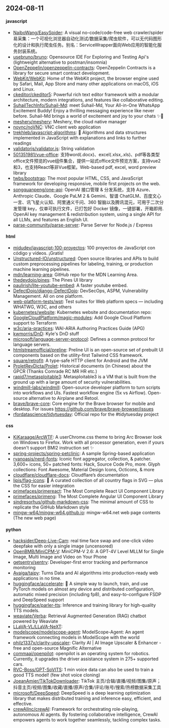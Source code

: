 ## 2024-08-11

#### javascript
* [NaiboWang/EasySpider](https://github.com/NaiboWang/EasySpider): A visual no-code/code-free web crawler/spider易采集：一个可视化浏览器自动化测试/数据采集/爬虫软件，可以无代码图形化的设计和执行爬虫任务。别名：ServiceWrapper面向Web应用的智能化服务封装系统。
* [usebruno/bruno](https://github.com/usebruno/bruno): Opensource IDE For Exploring and Testing Api's (lightweight alternative to postman/insomnia)
* [OpenZeppelin/openzeppelin-contracts](https://github.com/OpenZeppelin/openzeppelin-contracts): OpenZeppelin Contracts is a library for secure smart contract development.
* [WebKit/WebKit](https://github.com/WebKit/WebKit): Home of the WebKit project, the browser engine used by Safari, Mail, App Store and many other applications on macOS, iOS and Linux.
* [ckeditor/ckeditor5](https://github.com/ckeditor/ckeditor5): Powerful rich text editor framework with a modular architecture, modern integrations, and features like collaborative editing.
* [SuhailTechInfo/Suhail-Md](https://github.com/SuhailTechInfo/Suhail-Md): meet Suhail-Md, Your All-in-One WhatsApp Excitement Buddy! Enjoy a thrilling messaging experience like never before. Suhail-Md brings a world of excitement and joy to your chats ✨🤖
* [meshery/meshery](https://github.com/meshery/meshery): Meshery, the cloud native manager
* [novnc/noVNC](https://github.com/novnc/noVNC): VNC client web application
* [trekhleb/javascript-algorithms](https://github.com/trekhleb/javascript-algorithms): 📝 Algorithms and data structures implemented in JavaScript with explanations and links to further readings
* [validatorjs/validator.js](https://github.com/validatorjs/validator.js): String validation
* [501351981/vue-office](https://github.com/501351981/vue-office): 支持word(.docx)、excel(.xlsx,.xls)、pdf等各类型office文件预览的vue组件集合，提供一站式office文件预览方案，支持vue2和3，也支持React等非Vue框架。Web-based pdf, excel, word preview library
* [twbs/bootstrap](https://github.com/twbs/bootstrap): The most popular HTML, CSS, and JavaScript framework for developing responsive, mobile first projects on the web.
* [songquanpeng/one-api](https://github.com/songquanpeng/one-api): OpenAI 接口管理 & 分发系统，支持 Azure、Anthropic Claude、Google PaLM 2 & Gemini、智谱 ChatGLM、百度文心一言、讯飞星火认知、阿里通义千问、360 智脑以及腾讯混元，可用于二次分发管理 key，仅单可执行文件，已打包好 Docker 镜像，一键部署，开箱即用. OpenAI key management & redistribution system, using a single API for all LLMs, and features an English UI.
* [parse-community/parse-server](https://github.com/parse-community/parse-server): Parse Server for Node.js / Express

#### html
* [midudev/javascript-100-proyectos](https://github.com/midudev/javascript-100-proyectos): 100 proyectos de JavaScript con código y vídeos. ¡Gratis!
* [Unstructured-IO/unstructured](https://github.com/Unstructured-IO/unstructured): Open source libraries and APIs to build custom preprocessing pipelines for labeling, training, or production machine learning pipelines.
* [mdn/learning-area](https://github.com/mdn/learning-area): GitHub repo for the MDN Learning Area.
* [thedevdojo/pines](https://github.com/thedevdojo/pines): The Pines UI library
* [paulirish/lite-youtube-embed](https://github.com/paulirish/lite-youtube-embed): A faster youtube embed.
* [DefectDojo/django-DefectDojo](https://github.com/DefectDojo/django-DefectDojo): DevSecOps, ASPM, Vulnerability Management. All on one platform.
* [web-platform-tests/wpt](https://github.com/web-platform-tests/wpt): Test suites for Web platform specs — including WHATWG, W3C, and others
* [kubernetes/website](https://github.com/kubernetes/website): Kubernetes website and documentation repo:
* [GoogleCloudPlatform/magic-modules](https://github.com/GoogleCloudPlatform/magic-modules): Add Google Cloud Platform support to Terraform
* [w3c/aria-practices](https://github.com/w3c/aria-practices): WAI-ARIA Authoring Practices Guide (APG)
* [kwmorris/DnD](https://github.com/kwmorris/DnD): Kyle's DnD stuff
* [microsoft/language-server-protocol](https://github.com/microsoft/language-server-protocol): Defines a common protocol for language servers.
* [htmlstreamofficial/preline](https://github.com/htmlstreamofficial/preline): Preline UI is an open-source set of prebuilt UI components based on the utility-first Tailwind CSS framework.
* [square/retrofit](https://github.com/square/retrofit): A type-safe HTTP client for Android and the JVM
* [ProletRevDicta/Prolet](https://github.com/ProletRevDicta/Prolet): Historical documents (in Chinese) about the GPCR (Thanks Comrade RC MR HR etc.)
* [rapid7/metasploitable3](https://github.com/rapid7/metasploitable3): Metasploitable3 is a VM that is built from the ground up with a large amount of security vulnerabilities.
* [windmill-labs/windmill](https://github.com/windmill-labs/windmill): Open-source developer platform to turn scripts into workflows and UIs. Fastest workflow engine (5x vs Airflow). Open-source alternative to Airplane and Retool.
* [brave/brave-core](https://github.com/brave/brave-core): Core engine for the Brave browser for mobile and desktop. For issues https://github.com/brave/brave-browser/issues
* [rfordatascience/tidytuesday](https://github.com/rfordatascience/tidytuesday): Official repo for the #tidytuesday project

#### css
* [KiKaraage/ArcWTF](https://github.com/KiKaraage/ArcWTF): A userChrome.css theme to bring Arc Browser look on Windows to Firefox. Work with all processor generation, even if yours doesn't support BMI2 instruction set ✨
* [spring-projects/spring-petclinic](https://github.com/spring-projects/spring-petclinic): A sample Spring-based application
* [ryanoasis/nerd-fonts](https://github.com/ryanoasis/nerd-fonts): Iconic font aggregator, collection, & patcher. 3,600+ icons, 50+ patched fonts: Hack, Source Code Pro, more. Glyph collections: Font Awesome, Material Design Icons, Octicons, & more
* [cloudflare/cloudflare-docs](https://github.com/cloudflare/cloudflare-docs): Cloudflare’s documentation
* [lipis/flag-icons](https://github.com/lipis/flag-icons): 🎏 A curated collection of all country flags in SVG — plus the CSS for easier integration
* [primefaces/primereact](https://github.com/primefaces/primereact): The Most Complete React UI Component Library
* [primefaces/primeng](https://github.com/primefaces/primeng): The Most Complete Angular UI Component Library
* [sindresorhus/github-markdown-css](https://github.com/sindresorhus/github-markdown-css): The minimal amount of CSS to replicate the GitHub Markdown style
* [mingw-w64/mingw-w64.github.io](https://github.com/mingw-w64/mingw-w64.github.io): mingw-w64.net web page contents (The new web page)

#### python
* [hacksider/Deep-Live-Cam](https://github.com/hacksider/Deep-Live-Cam): real time face swap and one-click video deepfake with only a single image (uncensored)
* [OpenBMB/MiniCPM-V](https://github.com/OpenBMB/MiniCPM-V): MiniCPM-V 2.6: A GPT-4V Level MLLM for Single Image, Multi Image and Video on Your Phone
* [getsentry/sentry](https://github.com/getsentry/sentry): Developer-first error tracking and performance monitoring
* [Avaiga/taipy](https://github.com/Avaiga/taipy): Turns Data and AI algorithms into production-ready web applications in no time.
* [huggingface/accelerate](https://github.com/huggingface/accelerate): 🚀 A simple way to launch, train, and use PyTorch models on almost any device and distributed configuration, automatic mixed precision (including fp8), and easy-to-configure FSDP and DeepSpeed support
* [huggingface/parler-tts](https://github.com/huggingface/parler-tts): Inference and training library for high-quality TTS models.
* [weaviate/Verba](https://github.com/weaviate/Verba): Retrieval Augmented Generation (RAG) chatbot powered by Weaviate
* [LLaVA-VL/LLaVA-NeXT](https://github.com/LLaVA-VL/LLaVA-NeXT): 
* [modelscope/modelscope-agent](https://github.com/modelscope/modelscope-agent): ModelScope-Agent: An agent framework connecting models in ModelScope with the world
* [philz1337x/clarity-upscaler](https://github.com/philz1337x/clarity-upscaler): Clarity AI | AI Image Upscaler & Enhancer - free and open-source Magnific Alternative
* [commaai/openpilot](https://github.com/commaai/openpilot): openpilot is an operating system for robotics. Currently, it upgrades the driver assistance system in 275+ supported cars.
* [RVC-Boss/GPT-SoVITS](https://github.com/RVC-Boss/GPT-SoVITS): 1 min voice data can also be used to train a good TTS model! (few shot voice cloning)
* [JoeanAmier/TikTokDownloader](https://github.com/JoeanAmier/TikTokDownloader): TikTok 主页/合辑/直播/视频/图集/原声；抖音主页/视频/图集/收藏/直播/原声/合集/评论/账号/搜索/热榜数据采集工具
* [microsoft/DeepSpeed](https://github.com/microsoft/DeepSpeed): DeepSpeed is a deep learning optimization library that makes distributed training and inference easy, efficient, and effective.
* [crewAIInc/crewAI](https://github.com/crewAIInc/crewAI): Framework for orchestrating role-playing, autonomous AI agents. By fostering collaborative intelligence, CrewAI empowers agents to work together seamlessly, tackling complex tasks.
